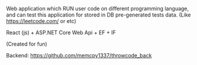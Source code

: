 Web application which RUN user code on different programming language, and can test this application for stored in DB pre-generated tests data. (Like https://leetcode.com/ or etc)

React (js) + ASP.NET Core Web Api + EF + IF

(Created for fun)

Backend<api>: https://github.com/memcpy1337/throwcode_back
